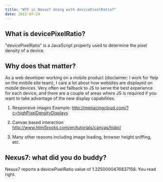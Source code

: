 ```yaml
---
title: "WTF is Nexus7 doing with devicePixelRatio?"
date: 2012-07-24
---
```

What is devicePixelRatio?
-------------------------
"devicePixelRatio" is a JavaScript property used to determine the pixel density of a device.

Why does that matter?
---------------------
As a web developer working on a mobile product (disclaimer: I work for Yelp on
the mobile site team), I care a lot about how websites are displayed on mobile
devices.
Very often we fallback to JS to serve the best experience for each device, and
there are a couple of areas where JS is required if you want to take advantage
of the new display capabilities.

1. Responsive images
Example: http://menacingcloud.com/?c=highPixelDensityDisplays

2. Canvas based interaction
http://www.html5rocks.com/en/tutorials/canvas/hidpi/

3. Many other reasons including image loading, browser height sniffing, etc.

Nexus7: what did you do buddy?
------------------------------
Nexus7 reports a devicePixelRatio value of 1.3250000476837158. You read right.
